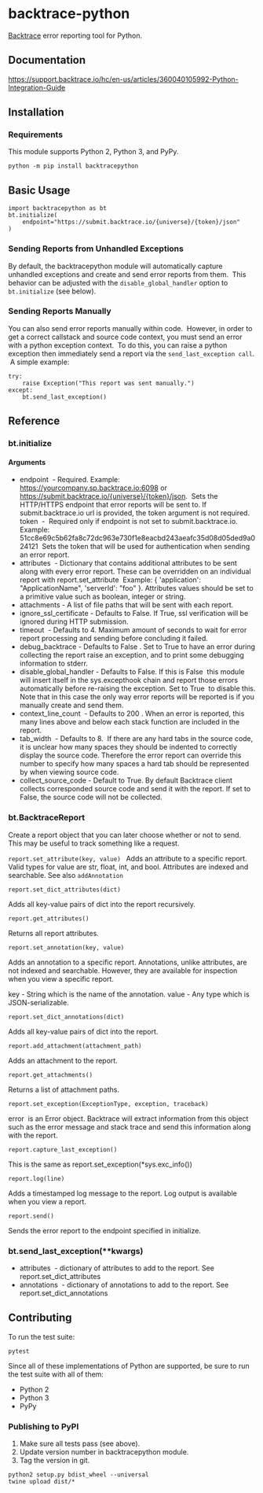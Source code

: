 # backtrace-python

[Backtrace](http://backtrace.io/) error reporting tool for Python.

## Documentation

https://support.backtrace.io/hc/en-us/articles/360040105992-Python-Integration-Guide

## Installation

### Requirements

This module supports Python 2, Python 3, and PyPy.

```
python -m pip install backtracepython
```

## Basic Usage

```
import backtracepython as bt
bt.initialize(
    endpoint="https://submit.backtrace.io/{universe}/{token}/json"
)
```

### Sending Reports from Unhandled Exceptions

By default, the backtracepython module will automatically capture unhandled exceptions and create and send error reports from them.  This behavior can be adjusted with the `disable_global_handler` option to `bt.initialize` (see below).

### Sending Reports Manually

You can also send error reports manually within code.  However, in order to get a correct callstack and source code context, you must send an error with a python exception context.  To do this, you can raise a python exception then immediately send a report via the `send_last_exception call`.  A simple example:

```
try:
    raise Exception("This report was sent manually.")
except:
    bt.send_last_exception()
```

## Reference

### bt.initialize

#### Arguments

- endpoint  - Required. Example: https://yourcompany.sp.backtrace.io:6098 or https://submit.backtrace.io/{universe}/{token}/json.  Sets the HTTP/HTTPS endpoint that error reports will be sent to. If submit.backtrace.io url is provided, the token argument is not required.
  token  -  Required only if endpoint is not set to submit.backtrace.io. Example: 51cc8e69c5b62fa8c72dc963e730f1e8eacbd243aeafc35d08d05ded9a024121  Sets the token that will be used for authentication when sending an error report.
- attributes  - Dictionary that contains additional attributes to be sent along with every error report. These can be overridden on an individual report with report.set_attribute  Example: { 'application': "ApplicationName", 'serverId': "foo" }. Attributes values should be set to a primitive value such as boolean, integer or string.
- attachments - A list of file paths that will be sent with each report.
- ignore_ssl_certificate - Defaults to False. If True, ssl verification will be ignored during HTTP submission.
- timeout  - Defaults to 4. Maximum amount of seconds to wait for error report processing and sending before concluding it failed.
- debug_backtrace - Defaults to False . Set to True to have an error during collecting the report raise an exception, and to print some debugging information to stderr.
- disable_global_handler - Defaults to False. If this is False  this module will insert itself in the sys.excepthook chain and report those errors automatically before re-raising the exception. Set to True  to disable this. Note that in this case the only way error reports will be reported is if you manually create and send them.
- context_line_count  - Defaults to 200 . When an error is reported, this many lines above and below each stack function are included in the report.
- tab_width  - Defaults to 8.  If there are any hard tabs in the source code, it is unclear how many spaces they should be indented to correctly display the source code. Therefore the error report can override this number to specify how many spaces a hard tab should be represented by when viewing source code.
- collect_source_code - Default to True. By default Backtrace client collects corresponded source code and send it with the report. If set to False, the source code will not be collected.

### bt.BacktraceReport

Create a report object that you can later choose whether or not to send. This may be useful to track something like a request.

`report.set_attribute(key, value) `
Adds an attribute to a specific report. Valid types for value are str, float, int, and bool.
Attributes are indexed and searchable. See also `addAnnotation`

`report.set_dict_attributes(dict)`

Adds all key-value pairs of dict into the report recursively.

`report.get_attributes() `

Returns all report attributes.

`report.set_annotation(key, value) `

Adds an annotation to a specific report. Annotations, unlike attributes, are not indexed and searchable. However, they are available for inspection when you view a specific report.

key - String which is the name of the annotation.
value - Any type which is JSON-serializable.

`report.set_dict_annotations(dict) `

Adds all key-value pairs of dict into the report.

`report.add_attachment(attachment_path) `

Adds an attachment to the report.

`report.get_attachments() `

Returns a list of attachment paths.

`report.set_exception(ExceptionType, exception, traceback)`

error  is an Error object. Backtrace will extract information from this object such as the error message and stack trace and send this information along with the report.

`report.capture_last_exception() `

This is the same as report.set_exception(\*sys.exc_info())

`report.log(line) `

Adds a timestamped log message to the report. Log output is available when you view a report.

`report.send() `

Sends the error report to the endpoint specified in initialize.

### bt.send_last_exception(\*\*kwargs)

- attributes  - dictionary of attributes to add to the report. See report.set_dict_attributes
- annotations  - dictionary of annotations to add to the report. See report.set_dict_annotations

## Contributing

To run the test suite:

```
pytest
```

Since all of these implementations of Python are supported, be sure to run the
test suite with all of them:

- Python 2
- Python 3
- PyPy

### Publishing to PyPI

1. Make sure all tests pass (see above).
2. Update version number in backtracepython module.
3. Tag the version in git.

```
python2 setup.py bdist_wheel --universal
twine upload dist/*
```
